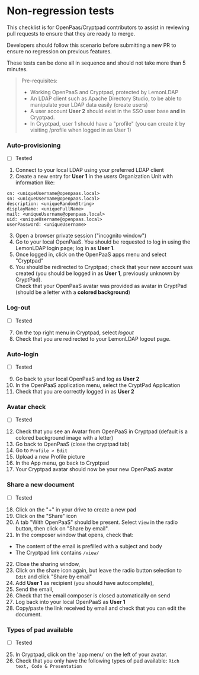 # Non-regression tests

This checklist is for OpenPaas/Cryptpad contributors to assist in reviewing pull requests to ensure that they are ready to merge.

Developers should follow this scenario before submitting a new PR to ensure no regression on previous features.  

These tests can be done all in sequence and should not take more than 5 minutes. 

> Pre-requisites: 
> - Working OpenPaaS and Cryptpad, protected by LemonLDAP
> - An LDAP client such as Apache Directory Studio, to be able to manipulate your LDAP data easily (create users)
> - A user account **User 2** should exist in the SSO user base **and** in Cryptpad.  
> - In Cryptpad, user 1 should have a "profile" (you can create it by visiting /profile when logged in as User 1)

### Auto-provisioning   
-  [ ] Tested   

1) Connect to your local LDAP using your preferred LDAP client   
2) Create a new entry for **User 1** in the *users* Organization Unit with information like:   
```
cn: <uniqueUsername@openpaas.local>
sn: <uniqueUsername@openpaas.local>
description: <uniqueRandomString>
displayName: <uniqueFullName>
mail: <uniqueUsername@openpaas.local>
uid: <uniqueUsername@openpaas.local>
userPassword: <uniqueUsername>
```
3) Open a browser private session ("incognito window")   
4) Go to your local OpenPaaS. You should be requested to log in using the LemonLDAP login page; log in as **User 1**.   
5) Once logged in, click on the OpenPaaS apps menu and select "Cryptpad"    
6) You should be redirected to Cryptpad; check that your new account was created (you should be logged in as **User 1**, previously unknown by CryptPad).  
Check that your OpenPaaS avatar was provided as avatar in CryptPad (should be a letter with a **colored background**)

### Log-out   
- [ ] Tested  

7) On the top right menu in Cryptpad, select *logout*   
8) Check that you are redirected to your LemonLDAP logout page.   

### Auto-login   
- [ ] Tested   

9) Go back to your local OpenPaaS and log as **User 2**   
10) In the OpenPaaS application menu, select the CryptPad Application   
11) Check that you are correctly logged in as **User 2**   

### Avatar check   
- [ ] Tested   

12) Check that you see an Avatar from OpenPaaS in Cryptpad (default is a colored background image with a letter)   
13) Go back to OpenPaaS (close the cryptpad tab)  
14) Go to `Profile > Edit`  
15) Upload a new Profile picture  
16) In the App menu, go back to Cryptpad  
17) Your Cryptpad avatar should now be your new OpenPaaS avatar  

### Share a new document   
- [ ] Tested   

18) Click on the "+" in your drive to create a new pad  
19) Click on the "Share" icon  
20) A tab "With OpenPaaS" should be present. Select `View` in the radio button, then click on "Share by email".  
21) In the composer window that opens, check that:  

- The content of the email is prefilled with a subject and body  
- The Cryptpad link contains `/view/`  

22) Close the sharing window,   
23) Click on the share icon again, but leave the radio button selection to `Edit` and click "Share by email"   
22) Add **User 1** as recipient (you should have autocomplete),   
23) Send the email,   
24) Check that the email composer is closed automatically on send      
25) Log back into your local OpenPaaS as **User 1**   
26) Copy/paste the link received by email and check that you can edit the document.   

### Types of pad available   
- [ ] Tested   

25) In Cryptpad, click on the 'app menu' on the left of your avatar.  
26) Check that you only have the following types of pad available: `Rich text, Code & Presentation`